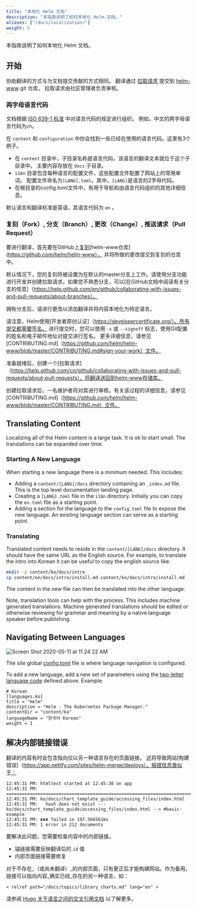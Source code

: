 ```yaml
---
title: "本地化 Helm 文档"
description: "本指南说明了如何本地化 Helm 文档。"
aliases: ["/docs/localization/"]
weight: 5
---
```


本指南说明了如何本地化 Helm 文档。

## 开始

协助翻译的方式与为文档提交贡献的方式相同。
翻译通过 [拉取请求](https://help.github.com/zh/github/collaborating-with-issues-and-pull-requests/about-pull-requests) 提交到 [helm-www](https://github.com/helm/helm-www) git 仓库，
拉取请求由社区管理者负责审核。

### 两字母语言代码

文档根据 [ISO 639-1 标准](https://www.loc.gov/standards/iso639-2/php/code_list.php) 中对语言代码的规定进行组织。
例如，中文的两字母语言代码为`zh`。

在 `content` 和 `configuration` 中你会找到一些已经在使用的语言代码。这里有3个例子。

- 在 `content` 目录中，子目录名称是语言代码，该语言的翻译文本就位于这个子目录中。
  主要内容存放在 `docs` 子目录。
- `i18n` 目录包含每种语言的配置文件，这些配置文件配置了网站上的常用单词。
  配置文件命名为`[LANG].toml`。其中，`[LANG]`是语言的2字母代码。
- 在根目录的config.toml文件中，有用于导航和由语言代码组织的其他详细信息。

默认语言和翻译标准是英语，其语言代码为 `en` 。

### 复刻（Fork）, 分支（Branch）, 更改（Change）, 推送请求（Pull Request）

要进行翻译，首先要在GitHub上[复刻](https://docs.github.com/cn/github/getting-started-with-github/fork-a-repo)[helm-www仓库](https://github.com/helm/helm-www），
并将所做的更改提交到复刻的仓库中。

默认情况下，您的复刻将被设置为在默认的master分支上工作。请使用分支功能进行开发并创建拉取请求。如果您不熟悉分支，可以[在GitHub文档中阅读有关分支的信息]（https://help.github.com/en/github/collaborating-with-issues-and-pull-requests/about-branches）。

拥有分支后，请进行更改以添加翻译并将内容本地化为特定语言。

请注意，Helm使用[开发者原创认证]（https://developercertificate.org/）。所有提交都需要签名。
进行提交时，您可以使用 `-s` 或 `--signoff` 标志，使用Git配置的姓名和电子邮件地址对提交进行签名。
更多详细信息，请参见[CONTRIBUTING.md]（https://github.com/helm/helm-www/blob/master/CONTRIBUTING.md#sign-your-work）文件。

准备就绪后，创建一个[拉取请求]（https://help.github.com/cn/github/collaborating-with-issues-and-pull-requests/about-pull-requests），将翻译送回到helm-www存储库。

创建拉取请求后，一名维护者将对其进行审核。有关该过程的详细信息，请参见[CONTRIBUTING.md]（https://github.com/helm/helm-www/blob/master/CONTRIBUTING.md）文件。

## Translating Content

Localizing all of the Helm content is a large task. It is ok to start small. The
translations can be expanded over time.

### Starting A New Language

When starting a new language there is a minimum needed. This includes:

- Adding a `content/[LANG]/docs` directory containing an `_index.md` file. This
  is the top level documentation landing page.
- Creating a `[LANG].toml` file in the `i18n` directory. Initially you can copy
  the `en.toml` file as a starting point.
- Adding a section for the language to the `config.toml` file to expose the new
  language. An existing language section can serve as a starting point.

### Translating

Translated content needs to reside in the `content/[LANG]/docs` directory. It
should have the same URL as the English source. For example, to translate the
intro into Korean it can be useful to copy the english source like:

```sh
mkdir -p content/ko/docs/intro
cp content/en/docs/intro/install.md content/ko/docs/intro/install.md
```

The content in the new file can then be translated into the other language.

Note, translation tools can help with the process. This includes machine
generated translations. Machine generated translations should be edited or
otherwise reviewing for grammar and meaning by a native language speaker before
publishing.


## Navigating Between Languages

![Screen Shot 2020-05-11 at 11 24 22
AM](https://user-images.githubusercontent.com/686194/81597103-035de600-937a-11ea-9834-cd9dcef4e914.png)

The site global
[config.toml](https://github.com/helm/helm-www/blob/master/config.toml#L83L89)
file is where language navigation is configured.

To add a new language, add a new set of parameters using the [two-letter
language code](./localization/#两字母语言代码) defined above. Example:

```
# Korean
[languages.ko]
title = "Helm"
description = "Helm - The Kubernetes Package Manager."
contentDir = "content/ko"
languageName = "한국어 Korean"
weight = 1
```

## 解决内部链接错误

翻译的内容有时会包含指向仅以另一种语言存在的页面链接。
这将导致网站[构建错误]（https://app.netlify.com/sites/helm-merge/deploys）。报错信息类似于：

```
12:45:31 PM: htmltest started at 12:45:30 on app
12:45:31 PM: ========================================================================
12:45:31 PM: ko/docs/chart_template_guide/accessing_files/index.html
12:45:31 PM:   hash does not exist --- ko/docs/chart_template_guide/accessing_files/index.html --> #basic-example
12:45:31 PM: ✘✘✘ failed in 197.566561ms
12:45:31 PM: 1 error in 212 documents
```

要解决此问题，您需要检查内容中的内部链接。

* 锚链接需要反映翻译后的 `id` 值
* 内部页面链接需要修复

对于不存在_（或尚未翻译）_的内部页面，只有更正后才能构建网站。作为备用，链接可以指向内容_确实已经_存在的另一种语言，如：

`< relref path="/docs/topics/library_charts.md" lang="en" >`

请参阅 [Hugo 关于语言之间的交叉引用文档](https://gohugo.io/content-management/cross-references/#link-to-another-language-version) 以了解更多。